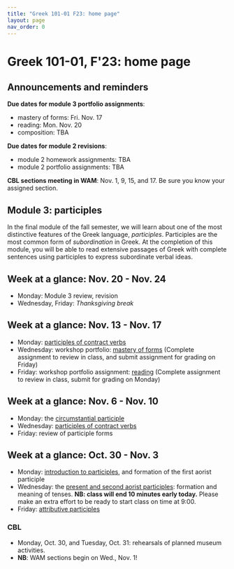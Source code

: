 ```yaml
---
title: "Greek 101-01 F23: home page"
layout: page
nav_order: 0
---
```




# Greek 101-01, F'23: home page


## Announcements and reminders

**Due dates for module 3 portfolio assignments**:

- mastery of forms: Fri. Nov. 17
- reading: Mon. Nov. 20
- composition: TBA

**Due dates for module 2 revisions**:

- module 2 homework assignments:  TBA
- module 2 portfolio assignments: TBA


**CBL sections meeting in WAM**: Nov. 1, 9, 15, and 17.  Be sure you know your assigned section.

## Module 3: participles


In the final module of the fall semester, we will learn about one of the most distinctive features of the Greek language, *participles*.  Participles are the most common form of *subordination* in Greek.  At the completion of this module, you will be able to read extensive passages of Greek with complete sentences using participles to express subordinate verbal ideas.



## Week at a glance: Nov. 20 - Nov. 24

- Monday: Module 3 review, revision
- Wednesday, Friday: *Thanksgiving break*


## Week at a glance: Nov. 13 - Nov. 17

- Monday: [participles of contract verbs](./classes/module3/contracts/)
- Wednesday: workshop portfolio: [mastery of forms](https://hellenike.github.io/textbook/practice/module3/portfolio/mastery/) (Complete assignment to review in class, and submit assignment for grading on Friday)
- Friday: workshop portfolio assignment: [reading](https://hellenike.github.io/textbook/practice/module3/portfolio/reading/) (Complete assignment to review in class, submit for grading on Monday)




## Week at a glance: Nov. 6 - Nov. 10

- Monday: the [circumstantial participle](./classes/module3/circumstantial/)
- Wednesday: [participles of contract verbs](./classes/module3/contracts/)
- Friday: review of participle forms


## Week at a glance: Oct. 30 - Nov. 3

- Monday: [introduction to participles](./classes/module3/participles/), and formation of the first aorist participle
- Wednesday: the [present and second aorist participles](./classes/module3/secondaorist/): formation and meaning of tenses. **NB: class will end 10 minutes early today.** Please make an extra effort to be ready to start class on time at 9:00.
- Friday: [attributive participles](./classes/module3/attributive/)

### CBL

- Monday, Oct. 30, and Tuesday, Oct. 31: rehearsals of planned museum activities.
- **NB**: WAM sections begin on Wed., Nov. 1!




